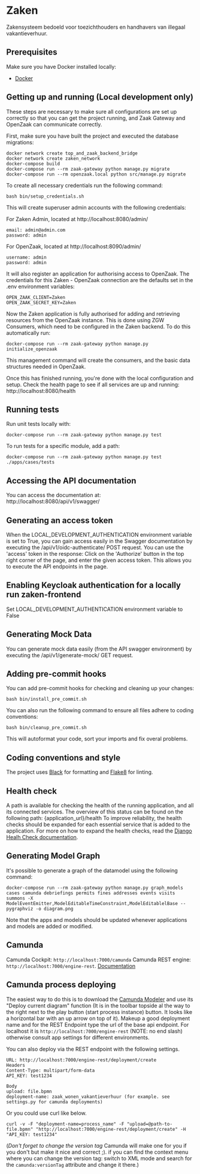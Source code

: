 
# Zaken
Zakensysteem bedoeld voor toezichthouders en handhavers van illegaal vakantieverhuur.

## Prerequisites
Make sure you have Docker installed locally:
- [Docker](https://docs.docker.com/docker-for-mac/install/)

## Getting up and running (Local development only)
These steps are necessary to make sure all configurations are set up correctly so that you can get the project running, and Zaak Gateway and OpenZaak can communicate correctly.

First, make sure you have built the project and executed the database migrations:

```
docker network create top_and_zaak_backend_bridge
docker network create zaken_network
docker-compose build
docker-compose run --rm zaak-gateway python manage.py migrate
docker-compose run --rm openzaak.local python src/manage.py migrate
```

To create all necessary credentials run the following command:

```
bash bin/setup_credentials.sh
```

This will create superuser admin accounts with the following credentials:

For Zaken Admin, located at http://localhost:8080/admin/
```
email: admin@admin.com
password: admin
```

For OpenZaak, located at http://localhost:8090/admin/
```
username: admin
password: admin
```

It will also register an application for authorising access to OpenZaak.
The credentials for this Zaken - OpenZaak connection are the defaults set in the .env environment variables:
```
OPEN_ZAAK_CLIENT=Zaken
OPEN_ZAAK_SECRET_KEY=Zaken
```

Now the Zaken application is fully authorised for adding and retrieving resources from the OpenZaak instance.
This is done using ZGW Consumers, which need to be configured in the Zaken backend. To do this automatically run:

```
docker-compose run --rm zaak-gateway python manage.py initialize_openzaak
```
This management command will create the consumers, and the basic data structures needed in OpenZaak.

Once this has finished running, you're done with the local configuration and setup.
Check the health page to see if all services are up and running:
http://localhost:8080/health

## Running tests
Run unit tests locally with:
```
docker-compose run --rm zaak-gateway python manage.py test
```

To run tests for a specific module, add a path:
```
docker-compose run --rm zaak-gateway python manage.py test ./apps/cases/tests
```

## Accessing the API documentation
You can access the documentation at:
http://localhost:8080/api/v1/swagger/

## Generating an access token
When the LOCAL_DEVELOPMENT_AUTHENTICATION environment variable is set to True, you can gain access easily in the Swagger documentation by executing the /api/v1/oidc-authenticate/ POST request.
You can use the 'access' token in the response:
Click on the 'Authorize' button in the top right corner of the page, and enter the given access token.
This allows you to execute the API endpoints in the page.

## Enabling Keycloak authentication for a locally run zaken-frontend
Set LOCAL_DEVELOPMENT_AUTHENTICATION environment variable to False

## Generating Mock Data
You can generate mock data easily (from the API swagger environment) by executing the /api/v1/generate-mock/ GET request.

## Adding pre-commit hooks
You can add pre-commit hooks for checking and cleaning up your changes:
```
bash bin/install_pre_commit.sh
```

You can also run the following command to ensure all files adhere to coding conventions:
```
bash bin/cleanup_pre_commit.sh
```
This will autoformat your code, sort your imports and fix overal problems.


## Coding conventions and style
The project uses [Black](https://github.com/psf/black) for formatting and [Flake8](https://pypi.org/project/flake8/) for linting.

## Health check
A path is available for checking the health of the running application, and all its connected services.
The overview of this status can be found on the following path: {application_url}/health
To improve reliability, the health checks should be expanded for each essential service that is added to the application. For more on how to expand the health checks, read the [Django Healh Check documentation](https://github.com/KristianOellegaard/django-health-check).

## Generating Model Graph
It's possible to generate a graph of the datamodel using the following command:
```
docker-compose run --rm zaak-gateway python manage.py graph_models cases camunda debriefings permits fines addresses events visits summons -X ModelEventEmitter,ModelEditableTimeConstraint,ModelEditablelBase --pygraphviz -o diagram.png
```
Note that the apps and models should be updated whenever applications and models are added or modified.

## Camunda
Camunda Cockpit: `http://localhost:7000/camunda`
Camunda REST engine: `http://localhost:7000/engine-rest`.
[Documentation](https://docs.camunda.org/manual/latest/reference/rest/)

## Camunda process deploying
The easiest way to do this is to download the [Camunda Modeler](https://camunda.com/download/modeler/) and use its "Deploy current diagram" function (It is in the toolbar topside al the way to the right next to the play button (start process instance) button. It looks like a horizontal bar with an up arrow on top of it). Makeup a good deployment name and for the REST Endpoint type the url of the base api endpoint. For localhost it is `http://localhost:7000/engine-rest` (NOTE: no end slash) otherwise consult app settings for different environments.

You can also deploy via the REST endpoint with the following settings.
```
URL: http://localhost:7000/engine-rest/deployment/create
Headers
Content-Type: multipart/form-data
API_KEY: test1234

Body
upload: file.bpmn
deployment-name: zaak_wonen_vakantieverhuur (for example. see settings.py for camunda deployments)
```
Or you could use curl like below.
```
curl -v -F "deployment-name=process_name" -F "upload=@path-to-file.bpmn" "http://localhost:7000/engine-rest/deployment/create" -H "API_KEY: test1234"
```

(*Don't forget to change the version tag* Camunda will make one for you if you don't but make it nice and correct ;). if you can find the context menu where you can change the version tag: switch to XML mode and search for the `camunda:versionTag` attribute and change it there.)

